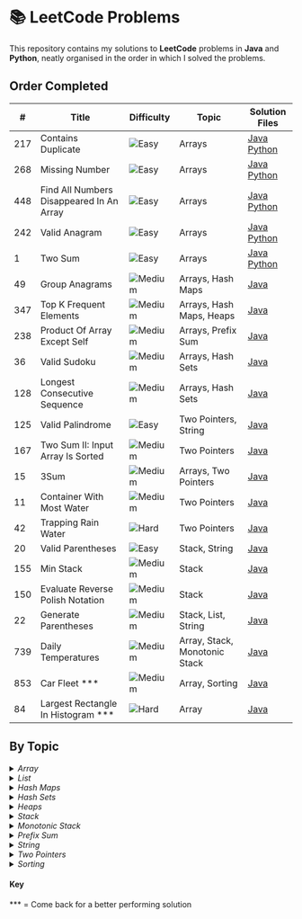 # 📚 LeetCode Problems

This repository contains my solutions to **LeetCode** problems in **Java** and **Python**, neatly organised in the order in which I solved the problems.


## Order Completed 
  
| #   | Title                                    | Difficulty                                            | Topic  | Solution Files                                                                                 |
|-----|------------------------------------------|-------------------------------------------------------|--------|------------------------------------------------------------------------------------------------|
| 217 | Contains Duplicate                       | ![Easy](https://img.shields.io/badge/Easy-green)      | Arrays | [Java](Java/ContainsDuplicate.java) [Python](Python/ContainsDuplicate.py)                      |
| 268 | Missing Number                           | ![Easy](https://img.shields.io/badge/Easy-green)      | Arrays | [Java](Java/MissingNumber.java) [Python](Python/MissingNumber.py)                              |
| 448 | Find All Numbers Disappeared In An Array | ![Easy](https://img.shields.io/badge/Easy-green)      | Arrays | [Java](Java/FindAllNumbersDisappearedInAnArray.java) [Python](Python/FindAllNumbersDisappearedInAnArray.py) | 
| 242 | Valid Anagram                            | ![Easy](https://img.shields.io/badge/Easy-green)      | Arrays | [Java](Java/ValidAnagram.java) [Python](Python/ValidAnagram.py)                                |
|   1 | Two Sum                                  | ![Easy](https://img.shields.io/badge/Easy-green)      | Arrays | [Java](Java/TwoSum.java) [Python](Python/TwoSum.py)                                            |
|  49 | Group Anagrams                           | ![Medium](https://img.shields.io/badge/Medium-orange) | Arrays, Hash Maps |  [Java](Java/GroupAnagrams.java)                                                    |
| 347 | Top K Frequent Elements                  | ![Medium](https://img.shields.io/badge/Medium-orange) | Arrays, Hash Maps, Heaps | [Java](Java/TopKFrequentElements.java)                                       |
| 238 | Product Of Array Except Self             | ![Medium](https://img.shields.io/badge/Medium-orange) | Arrays, Prefix Sum | [Java](Java/ProductOfArrayExceptSelf.java)                                         |
|  36 | Valid Sudoku                             | ![Medium](https://img.shields.io/badge/Medium-orange) | Arrays, Hash Sets | [Java](Java/ValidSudoku.java)                                                       |
| 128 | Longest Consecutive Sequence             | ![Medium](https://img.shields.io/badge/Medium-orange) | Arrays, Hash Sets | [Java](Java/LongestConsecutiveSequence.java)                                        |
| 125 | Valid Palindrome                         | ![Easy](https://img.shields.io/badge/Easy-green)      | Two Pointers, String | [Java](Java/ValidPalindrome.java)                                                |
| 167 | Two Sum II: Input Array Is Sorted        | ![Medium](https://img.shields.io/badge/Medium-orange) | Two Pointers | [Java](Java/TwoSumII.java)                                                               |
|  15 | 3Sum                                     | ![Medium](https://img.shields.io/badge/Medium-orange) | Arrays, Two Pointers | [Java](Java/3Sum.java)                                                           |
|  11 | Container With Most Water                | ![Medium](https://img.shields.io/badge/Medium-orange) | Two Pointers | [Java](Java/ContainerWithMostWater.java)                                                 |
|  42 | Trapping Rain Water                      | ![Hard](https://img.shields.io/badge/Hard-%238B0000)  | Two Pointers | [Java](Java/TrappingRainWater.java)                                                      |
|  20 | Valid Parentheses                        | ![Easy](https://img.shields.io/badge/Easy-green)      | Stack, String | [Java](Java/ValidParentheses.java)                                                      |
| 155 | Min Stack                                | ![Medium](https://img.shields.io/badge/Medium-orange) | Stack | [Java](Java/MinStack.java)                                                                      |
| 150 | Evaluate Reverse Polish Notation         | ![Medium](https://img.shields.io/badge/Medium-orange) | Stack | [Java](Java/EvaluateReversePolishNotation.java)                                                 |
|  22 | Generate Parentheses                     | ![Medium](https://img.shields.io/badge/Medium-orange) | Stack, List, String | [Java](Java/GenerateParentheses.java)                                             |
| 739 | Daily Temperatures                       | ![Medium](https://img.shields.io/badge/Medium-orange) | Array, Stack, Monotonic Stack | [Java](Java/DailyTemperatures.java)                                     |
| 853 | Car Fleet ***                            | ![Medium](https://img.shields.io/badge/Medium-orange) | Array, Sorting | [Java](Java/CarFleet.java)                                                             |
|  84 | Largest Rectangle In Histogram ***       | ![Hard](https://img.shields.io/badge/Hard-%238B0000)  | Array | [Java](Java/LargestRectangleInHistogram.java)                                                   |


## By Topic 

<details>
<summary><i>Array</i></summary>
  
| #   | Title                                    | Difficulty | Solution File                                                                                               |
|-----|------------------------------------------|------------|-------------------------------------------------------------------------------------------------------------|
| 217 | Contains Duplicate                       | Easy       | [Java](Java/ContainsDuplicate.java) [Python](Python/ContainsDuplicate.py)                                   |
| 268 | Missing Number                           | Easy       | [Java](Java/MissingNumber.java) [Python](Python/MissingNumber.py)                                           |
| 448 | Find All Numbers Disappeared In An Array | Easy       | [Java](Java/FindAllNumbersDisappearedInAnArray.java) [Python](Python/FindAllNumbersDisappearedInAnArray.py) | 
| 242 | Valid Anagram                            | Easy       | [Java](Java/ValidAnagram.java) [Python](Python/ValidAnagram.py)                                             |
|   1 | Two Sum                                  | Easy       | [Java](Java/TwoSum.java) [Python](Python/TwoSum.py)                                                         |
|  49 | Group Anagrams                           | Medium     | [Java](Java/GroupAnagrams.java)                                                                             |
| 347 | Top K Frequent Elements                  | Medium     | [Java](Java/TopKFrequentElements.java)                                                                      |
| 238 | Product Of Array Except Self             | Medium     | [Java](Java/ProductOfArrayExceptSelf.java)                                                                  |
|  36 | Valid Sudoku                             | Medium     | [Java](Java/ValidSudoku.java)                                                                               |
| 128 | Longest Consecutive Sequence             | Medium     | [Java](Java/LongestConsecutiveSequence.java)                                                                |
| 15  | 3Sum                                     | Medium     | [Java](Java/3Sum.java)                                                                                      |
| 739 | Daily Temperatures                       | Medium     | [Java](Java/DailyTemperatures.java)                                                                         |
| 853 | Car Fleet                                | Medium     | [Java](Java/CarFleet.java)                                                                                  |
|  84 | Largest Rectangle In Histogram           | Hard       | [Java](Java/LargestRectangleInHistogram.java)                                                               |


</details>


<details> 
<summary><i> List </i> </summary>
  
| #   | Title                                    | Difficulty | Solution File                                                                              |
|-----|------------------------------------------|------------|--------------------------------------------------------------------------------------------|
|  22 | Generate Parentheses                     | Medium     | [Java](Java/GenerateParentheses.java)                                                      |

</details>


<details>
<summary><i> Hash Maps </i> </summary>
  
| #   | Title                                    | Difficulty | Solution File                                                                              |
|-----|------------------------------------------|------------|--------------------------------------------------------------------------------------------|
|  49 | Group Anagrams                           | Medium     |  [Java](Java/GroupAnagrams.java)                                                           |
| 347 | Top K Frequent Elements                  | Medium     | [Java](Java/TopKFrequentElements.java)                                                     |

</details>


<details>
<summary><i> Hash Sets </i> </summary>
  
| #   | Title                                    | Difficulty | Solution File                                                                              |
|-----|------------------------------------------|------------|--------------------------------------------------------------------------------------------|
|  36 | Valid Sudoku                             | Medium     | [Java](Java/ValidSudoku.java)                                                              |
| 128 | Longest Consecutive Sequence             | Medium     | [Java](Java/LongestConsecutiveSequence.java)                                               |

</details>


<details>
<summary><i> Heaps </i> </summary>

| #   | Title                                    | Difficulty | Solution File                                                                              |
|-----|------------------------------------------|------------|--------------------------------------------------------------------------------------------|
| 347 | Top K Frequent Elements                  | Medium     | [Java](Java/TopKFrequentElements.java)                                                     |

</details>


<details>
<summary><i> Stack </i> </summary>
  
| #   | Title                                    | Difficulty | Solution File                                                                              |
|-----|------------------------------------------|------------|--------------------------------------------------------------------------------------------|
| 20  | Valid Parentheses                        | Easy       | [Java](Java/ValidParentheses.java)                                                         |
| 155 | Min Stack                                | Medium     | [Java](Java/MinStack.java)                                                                 |
| 150 | Evaluate Reverse Polish Notation         | Medium     | [Java](Java/EvaluateReversePolishNotation.java)                                            |
|  22 | Generate Parentheses                     | Medium     | [Java](Java/GenerateParentheses.java)                                                      |
| 739 | Daily Temperatures                       | Medium     | [Java](Java/DailyTemperatures.java)                                                        |

</details>


<details>
<summary><i> Monotonic Stack </i> </summary>
  
| #   | Title                                    | Difficulty | Solution File                                                                              |
|-----|------------------------------------------|------------|--------------------------------------------------------------------------------------------|
| 739 | Daily Temperatures                       | Medium     | [Java](Java/DailyTemperatures.java)                                                        |

</details>


<details>
<summary><i> Prefix Sum </i> </summary>

| #   | Title                                    | Difficulty | Solution File                                                                              |
|-----|------------------------------------------|------------|--------------------------------------------------------------------------------------------|
| 238 | Product Of Array Except Self             | Medium     | [Java](Java/ProductOfArrayExceptSelf.java)                                                 |

</details>


<details>
<summary><i> String </i> </summary>

| #   | Title                                    | Difficulty | Solution File                                                                              |
|-----|------------------------------------------|------------|--------------------------------------------------------------------------------------------|
| 125 | Valid Palindrome                         | Easy       | [Java](Java/ValidPalindrome.java)                                                          |
| 20  | Valid Parentheses                        | Easy       | [Java](Java/ValidParentheses.java)                                                         |
|  22 | Generate Parentheses                     | Medium     | [Java](Java/GenerateParentheses.java)                                                      |

</details>


<details>
<summary><i> Two Pointers </i> </summary>

| #   | Title                                    | Difficulty | Solution File                                                                              |
|-----|------------------------------------------|------------|--------------------------------------------------------------------------------------------|
| 125 | Valid Palindrome                         | Easy       | [Java](Java/ValidPalindrome.java)                                                          |
| 167 | Two Sum II: Input Array Is Sorted        | Medium     | [Java](Java/TwoSumII.java)                                                                 |
| 15  | 3Sum                                     | Medium     | [Java](Java/3Sum.java)                                                                     |
| 11  | Container With Most Water                | Medium     | [Java](Java/ContainerWithMostWater.java)                                                   |
| 42  | Trapping Rain Water                      | Hard       | [Java](Java/TrappingRainWater.java)                                                        |

</details>


<details>
<summary><i> Sorting </i></summary>
  
| #   | Title                                    | Difficulty | Solution File                                                                               |
|-----|------------------------------------------|------------|---------------------------------------------------------------------------------------------|
| 853 | Car Fleet                                | Medium     | [Java](Java/CarFleet.java)                                                                  |

</details>

<h4> Key </h4>
*** = Come back for a better performing solution 
